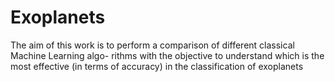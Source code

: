 # Exoplanets

The aim of this work is to perform a comparison of different classical Machine Learning algo-
rithms with the objective to understand which is the most effective (in terms of accuracy) in the
classification of exoplanets
